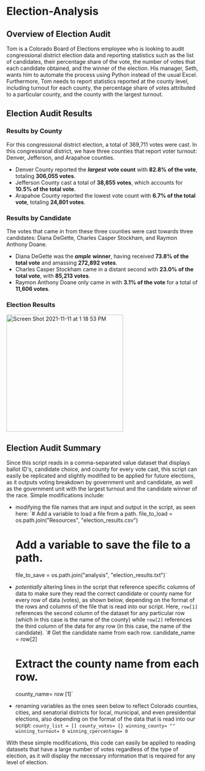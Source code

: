 # Election-Analysis

## Overview of Election Audit
Tom is a Colorado Board of Elections employee who is looking to audit congressional district election data and reporting statistics such as the list of candidates, their percentage share of the vote, the number of votes that each candidate obtained, and the winner of the election. His manager, Seth, wants him to automate the process using Python instead of the usual Excel. Furthermore, Tom needs to report statistics reported at the county level, including turnout for each county, the percentage share of votes attributed to a particular county, and the county with the largest turnout. 

## Election Audit Results

### Results by County
For this congressional district election, a total of 369,711 votes were cast. In this congressional district, we have three counties that report voter turnout: Denver, Jefferson, and Arapahoe counties. 
  * Denver County reported the ***largest*** **vote count** with **82.8% of the vote**, totaling **306,055 votes**. 
  * Jefferson County cast a total of **38,855 votes**, which accounts for **10.5% of the total vote**.
  * Arapahoe County reported the lowest vote count with **6.7% of the total vote**, totaling **24,801 votes**.

### Results by Candidate
The votes that came in from these three counties were cast towards three candidates: Diana DeGette, Charles Casper Stockham, and Raymon Anthony Doane.
  * Diana DeGette was the ***ample*** **winner**, having received **73.8% of the total vote** and amassing **272,892 votes**. 
  * Charles Casper Stockham came in a distant second with **23.0% of the total vote**, with **85,213 votes**. 
  * Raymon Anthony Doane only came in with **3.1% of the vote** for a total of **11,606 votes**. 

### Election Results
<img width="305" alt="Screen Shot 2021-11-11 at 1 18 53 PM" src="https://user-images.githubusercontent.com/92702922/141356059-6cbb6cd5-c5ae-441d-8bc8-12d51db4738e.png">

## Election Audit Summary
Since this script reads in a comma-separated value dataset that displays ballot ID's, candidate choice, and county for every vote cast, this script can easily be replicated and slightly modified to be applied for future elections, as it outputs voting breakdown by government unit and candidate, as well as the government unit with the largest turnout and the candidate winner of the race. Simple modifications include:

* modifying the file names that are input and output in the script, as seen here: 
 `# Add a variable to load a file from a path.
  file_to_load = os.path.join("Resources", "election_results.csv")
  # Add a variable to save the file to a path.
  file_to_save = os.path.join("analysis", "election_results.txt")`

* *potentially* altering lines in the script that reference specific columns of data to make sure they read the correct candidate or county name for every row of data (votes), as shown below, depending on the format of the rows and columns of the file that is read into our script. Here, `row[1]` references the second column of the dataset for any particular row (which in this case is the name of the county) while `row[2]` references the third column of the data for any row (in this case, the name of the candidate).
 `# Get the candidate name from each row.
  candidate_name = row[2]
  # Extract the county name from each row.
  county_name= row [1]`
  
* renaming variables as the ones seen below to reflect Colorado counties, cities, and senatorial districts for local, municipal, and even presidential elections, also depending on the format of the data that is read into our script: 
`county_list = []
 county_votes= {}
 winning_county= ""
 winning_turnout= 0
 winning_cpercentage= 0`

With these simple modifications, this code can easily be applied to reading datasets that have a large number of votes regardless of the type of election, as it will display the necessary information that is required for any level of election.
